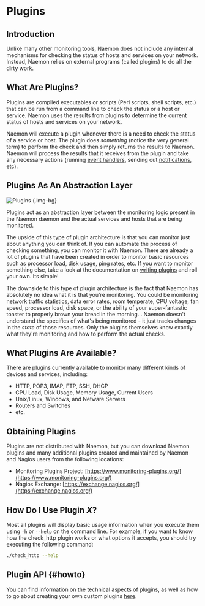 # Plugins

## Introduction

Unlike many other monitoring tools, Naemon does not include any internal mechanisms for checking the status of hosts and services on your network.  Instead, Naemon relies on external programs (called plugins) to do all the dirty work.

## What Are Plugins?

Plugins are compiled executables or scripts (Perl scripts, shell scripts, etc.) that can be run from a command line to check the status or a host or service.  Naemon uses the results from plugins to determine the current status of hosts and services on your network.

Naemon will execute a plugin whenever there is a need to check the status of a service or host.  The plugin does *something* (notice the very general term) to perform the check and then simply returns the results to Naemon.  Naemon will process the results that it receives from the plugin and take any necessary actions (running [event handlers](eventhandlers), sending out [notifications](notifications), etc).

## Plugins As An Abstraction Layer

![Plugins](/images/usersguide/svg/plugins.svg) {.img-bg}

Plugins act as an abstraction layer between the monitoring logic present in the Naemon daemon and the actual services and hosts that are being monitored.

The upside of this type of plugin architecture is that you can monitor just about anything you can think of.  If you can automate the process of checking something, you can monitor it with Naemon.  There are already a lot of plugins that have been created in order to monitor basic resources such as processor load, disk usage, ping rates, etc.  If you want to monitor something else, take a look at the documentation on [writing plugins](pluginapi) and roll your own.  Its simple!

The downside to this type of plugin architecture is the fact that Naemon has absolutely no idea what it is that you're monitoring.  You could be monitoring network traffic statistics, data error rates, room temperate, CPU voltage, fan speed, processor load, disk space, or the ability of your super-fantastic toaster to properly brown your bread in the morning...  Naemon doesn't understand the specifics of what's being monitored - it just tracks changes in the *state* of those resources.  Only the plugins themselves know exactly what they're monitoring and how to perform the actual checks.

## What Plugins Are Available?

There are plugins currently available to monitor many different kinds of devices and services, including:


- HTTP, POP3, IMAP, FTP, SSH, DHCP
- CPU Load, Disk Usage, Memory Usage, Current Users
- Unix/Linux, Windows, and Netware Servers
- Routers and Switches
- etc.


## Obtaining Plugins

Plugins are not distributed with Naemon, but you can download Naemon plugins and many additional plugins created and maintained by Naemon and Nagios users from the following locations:


- Monitoring Plugins Project: [https://www.monitoring-plugins.org/](https://www.monitoring-plugins.org/)
- Nagios Exchange: [https://exchange.nagios.org/](https://exchange.nagios.org/)


## How Do I Use Plugin *X*?

Most all plugins will display basic usage information when you execute them using `-h` or `--help` on the command line.  For example, if you want to know how the check_http plugin works or what options it accepts, you should try executing the following command:

```bash
./check_http --help
```


## Plugin API {#howto}

You can find information on the technical aspects of plugins, as well as how to go about creating your own custom plugins [here](pluginapi).
